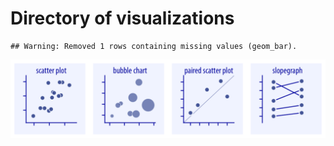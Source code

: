 

# Directory of visualizations


```
## Warning: Removed 1 rows containing missing values (geom_bar).
```

<img src="directory_of_visualizations_files/figure-html/unnamed-chunk-3-1.png" width="768" style="display: block; margin: auto;" />

